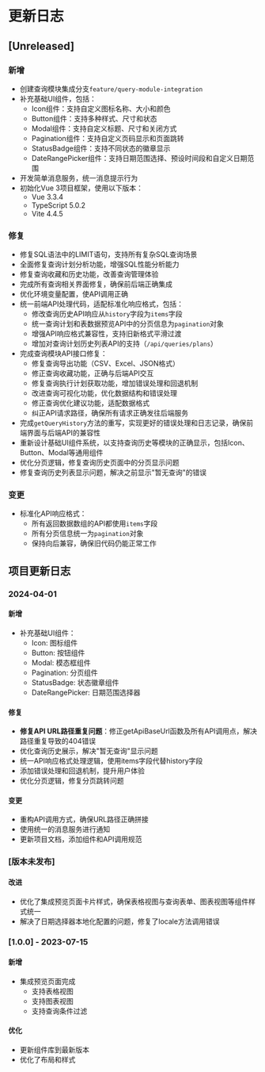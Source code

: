 # 更新日志

## [Unreleased]
### 新增
- 创建查询模块集成分支`feature/query-module-integration`
- 补充基础UI组件，包括：
  - Icon组件：支持自定义图标名称、大小和颜色
  - Button组件：支持多种样式、尺寸和状态
  - Modal组件：支持自定义标题、尺寸和关闭方式
  - Pagination组件：支持自定义页码显示和页面跳转
  - StatusBadge组件：支持不同状态的徽章显示
  - DateRangePicker组件：支持日期范围选择、预设时间段和自定义日期范围
- 开发简单消息服务，统一消息提示行为
- 初始化Vue 3项目框架，使用以下版本：
  - Vue 3.3.4
  - TypeScript 5.0.2
  - Vite 4.4.5

### 修复
- 修复SQL语法中的LIMIT语句，支持所有复杂SQL查询场景
- 全面修复查询计划分析功能，增强SQL性能分析能力
- 修复查询收藏和历史功能，改善查询管理体验
- 完成所有查询相关界面修复，确保前后端正确集成
- 优化环境变量配置，使API调用正确
- 统一前端API处理代码，适配标准化响应格式，包括：
  - 修改查询历史API响应从`history`字段为`items`字段
  - 统一查询计划和表数据预览API中的分页信息为`pagination`对象
  - 增强API响应格式兼容性，支持旧新格式平滑过渡
  - 增加对查询计划历史列表API的支持（`/api/queries/plans`）
- 完成查询模块API接口修复：
  - 修复查询导出功能（CSV、Excel、JSON格式）
  - 修正查询收藏功能，正确与后端API交互
  - 修复查询执行计划获取功能，增加错误处理和回退机制
  - 改进查询可视化功能，优化数据结构和错误处理
  - 修正查询优化建议功能，适配数据格式
  - 纠正API请求路径，确保所有请求正确发往后端服务
- 完成`getQueryHistory`方法的重写，实现更好的错误处理和日志记录，确保前端界面与后端API的兼容性
- 重新设计基础UI组件系统，以支持查询历史等模块的正确显示，包括Icon、Button、Modal等通用组件
- 优化分页逻辑，修复查询历史页面中的分页显示问题
- 修复查询历史列表显示问题，解决之前显示"暂无查询"的错误

### 变更
- 标准化API响应格式：
  - 所有返回数据数组的API都使用`items`字段
  - 所有分页信息统一为`pagination`对象
  - 保持向后兼容，确保旧代码仍能正常工作

## 项目更新日志

### 2024-04-01

#### 新增
- 补充基础UI组件：
  - Icon: 图标组件
  - Button: 按钮组件
  - Modal: 模态框组件
  - Pagination: 分页组件
  - StatusBadge: 状态徽章组件
  - DateRangePicker: 日期范围选择器

#### 修复
- **修复API URL路径重复问题**：修正getApiBaseUrl函数及所有API调用点，解决路径重复导致的404错误
- 优化查询历史展示，解决"暂无查询"显示问题
- 统一API响应格式处理逻辑，使用items字段代替history字段
- 添加错误处理和回退机制，提升用户体验
- 优化分页逻辑，修复分页跳转问题

#### 变更
- 重构API调用方式，确保URL路径正确拼接
- 使用统一的消息服务进行通知
- 更新项目文档，添加组件和API调用规范

### [版本未发布]

#### 改进

- 优化了集成预览页面卡片样式，确保表格视图与查询表单、图表视图等组件样式统一
- 解决了日期选择器本地化配置的问题，修复了locale方法调用错误

### [1.0.0] - 2023-07-15

#### 新增

- 集成预览页面完成
  - 支持表格视图
  - 支持图表视图
  - 支持查询条件过滤

#### 优化

- 更新组件库到最新版本
- 优化了布局和样式 